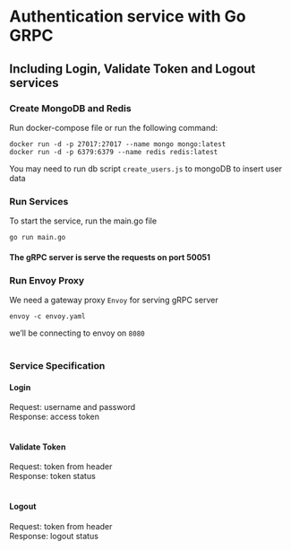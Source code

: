 # Authentication service with Go GRPC

## Including Login, Validate Token and Logout services

### Create MongoDB and Redis
Run docker-compose file or run the following command:
```
docker run -d -p 27017:27017 --name mongo mongo:latest
docker run -d -p 6379:6379 --name redis redis:latest
```
You may need to run db script `create_users.js` to mongoDB to insert user data

### Run Services
To start the service, run the main.go file
```
go run main.go
```
#### The gRPC server is serve the requests on port 50051

### Run Envoy Proxy
We need a gateway proxy `Envoy` for serving gRPC server
```
envoy -c envoy.yaml
```
we’ll be connecting to envoy on `8080`
\
&nbsp;

### Service Specification
#### Login
Request: username and password\
Response: access token
\
&nbsp;

#### Validate Token
Request: token from header\
Response: token status
\
&nbsp;

#### Logout
Request: token from header\
Response: logout status